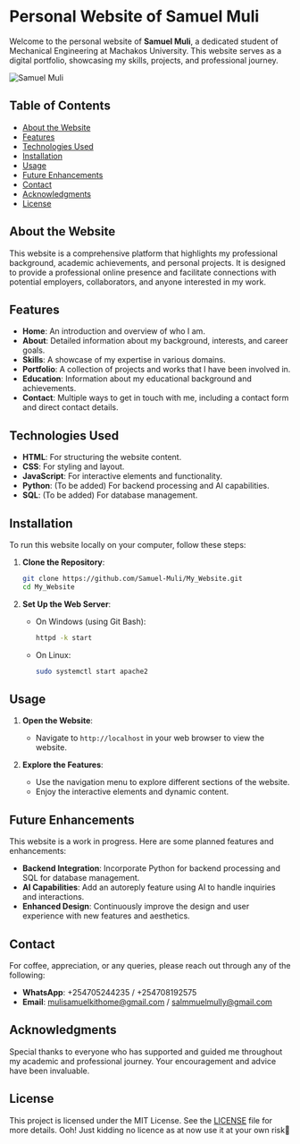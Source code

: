# Personal Website of Samuel Muli

Welcome to the personal website of **Samuel Muli**, a dedicated student of Mechanical Engineering at Machakos University. This website serves as a digital portfolio, showcasing my skills, projects, and professional journey.

![Samuel Muli](images/profile-pic.png)

## Table of Contents

- [About the Website](#about-the-website)
- [Features](#features)
- [Technologies Used](#technologies-used)
- [Installation](#installation)
- [Usage](#usage)
- [Future Enhancements](#future-enhancements)
- [Contact](#contact)
- [Acknowledgments](#acknowledgments)
- [License](#license)

## About the Website

This website is a comprehensive platform that highlights my professional background, academic achievements, and personal projects. It is designed to provide a professional online presence and facilitate connections with potential employers, collaborators, and anyone interested in my work.

## Features

- **Home**: An introduction and overview of who I am.
- **About**: Detailed information about my background, interests, and career goals.
- **Skills**: A showcase of my expertise in various domains.
- **Portfolio**: A collection of projects and works that I have been involved in.
- **Education**: Information about my educational background and achievements.
- **Contact**: Multiple ways to get in touch with me, including a contact form and direct contact details.

## Technologies Used

- **HTML**: For structuring the website content.
- **CSS**: For styling and layout.
- **JavaScript**: For interactive elements and functionality.
- **Python**: (To be added) For backend processing and AI capabilities.
- **SQL**: (To be added) For database management.

## Installation

To run this website locally on your computer, follow these steps:

1. **Clone the Repository**:
   ```bash
   git clone https://github.com/Samuel-Muli/My_Website.git
   cd My_Website
   ```

2. **Set Up the Web Server**:
   - On Windows (using Git Bash):
     ```bash
     httpd -k start
     ```
   - On Linux:
     ```bash
     sudo systemctl start apache2
     ```

## Usage

1. **Open the Website**:
   - Navigate to `http://localhost` in your web browser to view the website.

2. **Explore the Features**:
   - Use the navigation menu to explore different sections of the website.
   - Enjoy the interactive elements and dynamic content.

## Future Enhancements

This website is a work in progress. Here are some planned features and enhancements:

- **Backend Integration**: Incorporate Python for backend processing and SQL for database management.
- **AI Capabilities**: Add an autoreply feature using AI to handle inquiries and interactions.
- **Enhanced Design**: Continuously improve the design and user experience with new features and aesthetics.

## Contact

For coffee, appreciation, or any queries, please reach out through any of the following:

- **WhatsApp**: +254705244235 / +254708192575
- **Email**: mulisamuelkithome@gmail.com / salmmuelmully@gmail.com

## Acknowledgments

Special thanks to everyone who has supported and guided me throughout my academic and professional journey. Your encouragement and advice have been invaluable.

## License

This project is licensed under the MIT License. See the [LICENSE](LICENSE) file for more details.
Ooh! Just kidding no licence as at now use it at your own risk🦜
